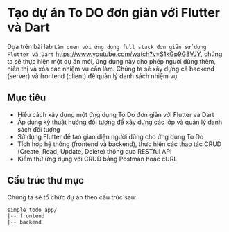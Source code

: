 # Tạo dự án To DO đơn giản với Flutter và Dart

Dựa trên bài lab `Làm quen với ứng dụng full stack đơn giản sử dụng Flutter và Dart` https://www.youtube.com/watch?v=S1kGp9G8VJY, chúng ta sẽ thực hiện một dự án mới, ứng dụng này cho phép người dùng thêm, hiển thị và xóa các nhiệm vụ cần làm. Chúng ta sẽ xây dựng cả backend (server) và frontend (client) để quản lý danh sách nhiệm vụ.

## Mục tiêu
- Hiểu cách xây dựng một ứng dụng To Do đơn giản với Flutter và Dart
- Áp dụng kỹ thuật hướng đối tượng để xây dựng các lớp và quản lý danh sách đối tượng
- Sử dụng Flutter để tạo giao diện người dùng cho ứng dụng To Do
- Tích hợp hệ thống (frontend và backend), thực hiện các thao tác CRUD (Create, Read, Update, Delete) thông qua RESTful API
- Kiểm thử ứng dụng với CRUD bằng Postman hoặc cURL

## Cấu trúc thư mục
Chúng ta sẽ tổ chức dự án theo cấu trúc sau:
```plaintext
simple_todo_app/
|-- frontend
|-- backend
```